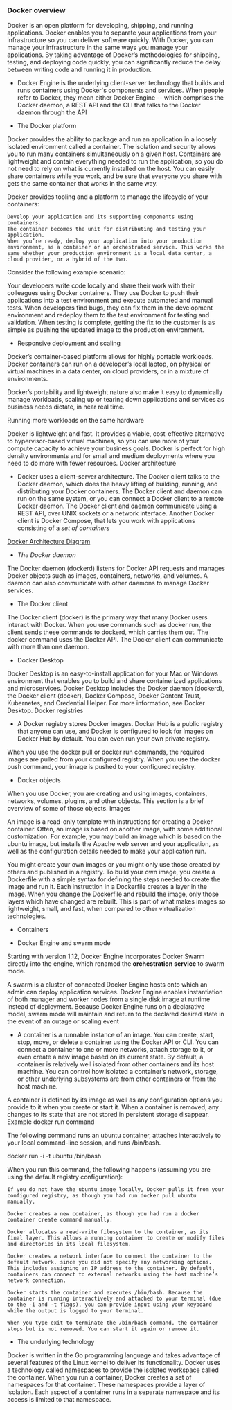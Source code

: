 ### Docker overview

Docker is an open platform for developing, shipping, and running applications. Docker enables you to separate your applications from your infrastructure so you can deliver software quickly. 
With Docker, you can manage your infrastructure in the same ways you manage your applications. By taking advantage of Docker’s methodologies for shipping, testing, and deploying code quickly, 
you can significantly reduce the delay between writing code and running it in production.

- Docker Engine is the underlying client-server technology that builds and runs containers using Docker's components and services. When people refer to Docker, they mean either Docker Engine -- 
which comprises the Docker daemon, a REST API and the CLI that talks to the Docker daemon through the API

- The Docker platform

Docker provides the ability to package and run an application in a loosely isolated environment called a container. The isolation and security allows you to run many containers simultaneously on a given host. Containers are lightweight and contain everything needed to run the application, so you do not need to rely on what is currently installed on the host. You can easily share containers while you work, and be sure that everyone you share with gets the same container that works in the same way.

Docker provides tooling and a platform to manage the lifecycle of your containers:

    Develop your application and its supporting components using containers.
    The container becomes the unit for distributing and testing your application.
    When you’re ready, deploy your application into your production environment, as a container or an orchestrated service. This works the same whether your production environment is a local data center, a cloud provider, or a hybrid of the two.

Consider the following example scenario:

Your developers write code locally and share their work with their colleagues using Docker containers.
They use Docker to push their applications into a test environment and execute automated and manual tests.
When developers find bugs, they can fix them in the development environment and redeploy them to the test environment for testing and validation.
When testing is complete, getting the fix to the customer is as simple as pushing the updated image to the production environment.

- Responsive deployment and scaling

Docker’s container-based platform allows for highly portable workloads. Docker containers can run on a developer’s local laptop, on physical or virtual machines in a data center, on cloud providers, or in a mixture of environments.

Docker’s portability and lightweight nature also make it easy to dynamically manage workloads, scaling up or tearing down applications and services as business needs dictate, in near real time.

Running more workloads on the same hardware

Docker is lightweight and fast. It provides a viable, cost-effective alternative to hypervisor-based virtual machines, so you can use more of your compute capacity to achieve your business goals. Docker is perfect for high density environments and for small and medium deployments where you need to do more with fewer resources.
Docker architecture

- Docker uses a client-server architecture. The Docker client talks to the Docker daemon, which does the heavy lifting of building, running, and distributing your Docker containers. The Docker client and daemon can run on the same system, or you can connect a Docker client to a remote Docker daemon. The Docker client and daemon communicate using a REST API, over UNIX sockets or a network interface. 
Another Docker client is Docker Compose, that lets you work with applications consisting of a *set of containers*

[Docker Architecture Diagram](https://docs.docker.com/engine/images/architecture.svg)

- *The Docker daemon*

The Docker daemon (dockerd) listens for Docker API requests and manages Docker objects such as images, containers, networks, and volumes. A daemon can also communicate with other daemons to manage Docker services.

- The Docker client

The Docker client (docker) is the primary way that many Docker users interact with Docker. 
When you use commands such as docker run, the client sends these commands to dockerd, which carries them out. The docker command uses the Docker API. The Docker client can communicate with more than one daemon.

- Docker Desktop

Docker Desktop is an easy-to-install application for your Mac or Windows environment that enables you to build and share containerized applications and microservices. Docker Desktop includes the Docker daemon (dockerd), the Docker client (docker), Docker Compose, Docker Content Trust, Kubernetes, and Credential Helper. For more information, see Docker Desktop.
Docker registries

- A Docker registry stores Docker images. Docker Hub is a public registry that anyone can use, and Docker is configured to look for images on Docker Hub by default. You can even run your own private registry.

When you use the docker pull or docker run commands, the required images are pulled from your configured registry. When you use the docker push command, your image is pushed to your configured registry.

- Docker objects

When you use Docker, you are creating and using images, containers, networks, volumes, plugins, and other objects. This section is a brief overview of some of those objects.
Images

An image is a read-only template with instructions for creating a Docker container. Often, an image is based on another image, with some additional customization. For example, you may build an image which is based on the ubuntu image, but installs the Apache web server and your application, as well as the configuration details needed to make your application run.

You might create your own images or you might only use those created by others and published in a registry. To build your own image, you create a Dockerfile with a simple syntax for defining the steps needed to create the image and run it. Each instruction in a Dockerfile creates a layer in the image. When you change the Dockerfile and rebuild the image, only those layers which have changed are rebuilt. This is part of what makes images so lightweight, small, and fast, when compared to other virtualization technologies.

- Containers

- Docker Engine and swarm mode

Starting with version 1.12, Docker Engine incorporates Docker Swarm directly into the engine, 
which renamed the **orchestration service** to swarm mode. 

A swarm is a cluster of connected Docker Engine hosts onto which an admin can deploy application services. 
Docker Engine enables instantiation of both manager and worker nodes from a single disk image at runtime instead of deployment. 
Because Docker Engine runs on a declarative model, 
swarm mode will maintain and return to the declared desired state in the event of an outage or scaling event

- A container is a runnable instance of an image. You can create, start, stop, move, or delete a container using the Docker API or CLI. You can connect a container to one or more networks, attach storage to it, or even create a new image based on its current state.
By default, a container is relatively well isolated from other containers and its host machine. You can control how isolated a container’s network, storage, or other underlying subsystems are from other containers or from the host machine.

A container is defined by its image as well as any configuration options you provide to it when you create or start it. When a container is removed, any changes to its state that are not stored in persistent storage disappear.
Example docker run command

The following command runs an ubuntu container, attaches interactively to your local command-line session, and runs /bin/bash.

 docker run -i -t ubuntu /bin/bash

When you run this command, the following happens (assuming you are using the default registry configuration):

    If you do not have the ubuntu image locally, Docker pulls it from your configured registry, as though you had run docker pull ubuntu manually.

    Docker creates a new container, as though you had run a docker container create command manually.

    Docker allocates a read-write filesystem to the container, as its final layer. This allows a running container to create or modify files and directories in its local filesystem.

    Docker creates a network interface to connect the container to the default network, since you did not specify any networking options. This includes assigning an IP address to the container. By default, containers can connect to external networks using the host machine’s network connection.

    Docker starts the container and executes /bin/bash. Because the container is running interactively and attached to your terminal (due to the -i and -t flags), you can provide input using your keyboard while the output is logged to your terminal.

    When you type exit to terminate the /bin/bash command, the container stops but is not removed. You can start it again or remove it.

- The underlying technology

Docker is written in the Go programming language and takes advantage of several features of the Linux kernel to deliver its functionality. Docker uses a technology called namespaces to provide the isolated workspace called the container. 
When you run a container, Docker creates a set of namespaces for that container.
These namespaces provide a layer of isolation. Each aspect of a container runs in a separate namespace and its access is limited to that namespace.


